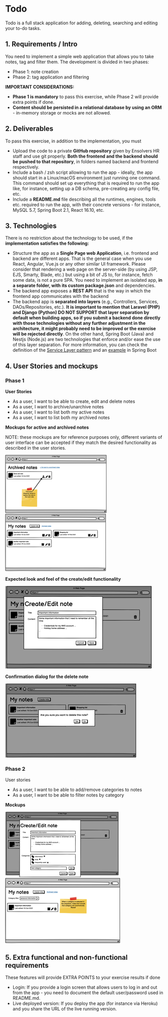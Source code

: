 
# Todo
Todo is a full stack application for adding, deleting, searching and editing your to-do tasks.




## 1. Requirements / Intro
You need to implement a simple web application that allows you to take notes, tag and filter them. The
development is divided in two phases:
* Phase 1: note creation
* Phase 2: tag application and filtering

**IMPORTANT CONSIDERATIONS:**
* **Phase 1 is mandatory** to pass this exercise, while Phase 2 will provide extra points if done.
* **Content should be persisted in a relational database by using an ORM** - in-memory
storage or mocks are not allowed.
## 2. Deliverables
To pass this exercise, in addition to the implementation, you must
* Upload the code to a private **GitHub repository** given by Ensolvers HR staff and use git properly. **Both the frontend and the backend should be pushed to that repository**, in folders named backend and frontend respectively.
* Include a bash / zsh script allowing to run the app - ideally, the app should start in a Linux/macOS environment just running one command. This command should set up everything that is required to run the app like, for instance, setting up a DB schema,
pre-creating any config file, etc.
* Include a **README.md** file describing all the runtimes, engines, tools etc. required to run the app, with their concrete versions - for instance, MySQL 5.7, Spring Boot 2.1, React 16.10, etc.
## 3. Technologies
There is no restriction about the technology to be used, if the **implementation satisfies the
following:**
* Structure the app as a **Single Page web Application**, i.e. frontend and backend are different
apps. That is the general case when you use React, Angular, Vue.js or any other similar UI
framework. Please consider that rendering a web page on the server-side (by using JSP, EJS,
Smarty, Blade, etc.) but using a bit of JS to, for instance, fetch some data, is not a pure SPA.
You need to implement an isolated app, **in a separate folder, with its custom package.json**
and dependencies.
* The backend app exposes a **REST API** that is the way in which the frontend app communicates with the backend
* The backend app is **separated into layers** (e.g., Controllers, Services, DAOs/Repositories, etc.). **It is important to mention that Laravel (PHP) and Django (Python) DO NOT SUPPORT that layer separation by default when building apps, so if you submit a backend done directly with those technologies without any further adjustment in the architecture, it might probably need to be improved or the exercise will be rejected directly**. On the other hand, Spring Boot (Java) and Nestjs (Node.js) are two technologies that enforce and/or ease the use of this layer separation. For more information, you can check
the definition of the [Service Layer pattern](https://martinfowler.com/eaaCatalog/serviceLayer.html) and an [example](https://www.sourcecodeexamples.net/2021/08/spring-boot-project-with-controller.html) in Spring Boot
## 4. User Stories and mockups
### Phase 1

**User Stories**
* As a user, I want to be able to create, edit and delete notes
* As a user, I want to archive/unarchive notes
* As a user, I want to list both my active notes
* As a user, I want to list both my archived notes

**Mockups for active and archived notes**

NOTE: these mockups are for reference purposes only, different variants of user interface can be
accepted if they match the desired functionality as described in the user stories.

![](https://github.com/stick2yourmind/notes_full_stack/blob/main/requirements/1.png?raw=true)
![](https://github.com/stick2yourmind/notes_full_stack/blob/main/requirements/2.png?raw=true)

**Expected look and feel of the create/edit functionality**

![](https://github.com/stick2yourmind/notes_full_stack/blob/main/requirements/3.png?raw=true)

**Confirmation dialog for the delete note**

![](https://github.com/stick2yourmind/notes_full_stack/blob/main/requirements/4.png?raw=true)

### Phase 2
User stories
* As a user, I want to be able to add/remove categories to notes
* As a user, I want to be able to filter notes by category

**Mockups**

![](https://github.com/stick2yourmind/notes_full_stack/blob/main/requirements/5.png?raw=true)
![](https://github.com/stick2yourmind/notes_full_stack/blob/main/requirements/6.png?raw=true)
## 5. Extra functional and non-functional requirements
These features will provide EXTRA POINTS to your exercise results if done
* Login: If you provide a login screen that allows users to log in and out from the app - you need to document the default user/password used in README.md.
* Live deployed version: If you deploy the app (for instance via Heroku) and you share the URL of the live running version.